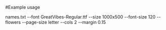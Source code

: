 #Example usage

names.txt --font GreatVibes-Regular.ttf --size 1000x500 --font-size 120 --flowers --page-size letter --cols 2 --margin 0.15